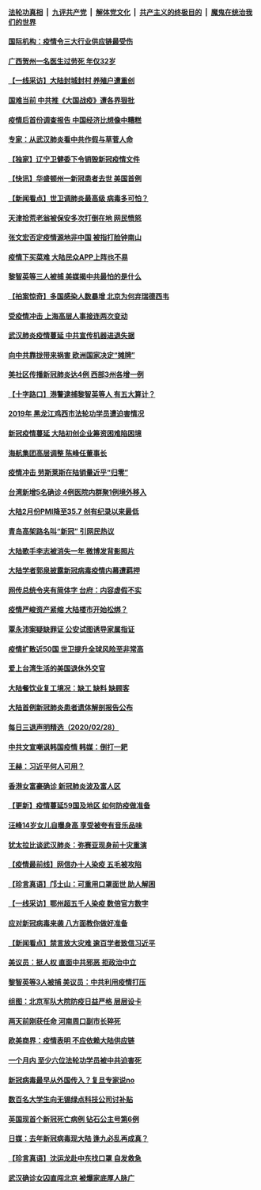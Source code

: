 ####  [法轮功真相](../../../../basic/blob/master/README.md?t=03010639) &nbsp;|&nbsp; [九评共产党](../../../../9ping.md/blob/master/README.md?t=03010639) &nbsp;|&nbsp; [解体党文化](../../../../jtdwh.md/blob/master/README.md?t=03010639)  &nbsp;|&nbsp; [共产主义的终极目的](../../../../gczydzjmd.md/blob/master/README.md?t=03010639) &nbsp;|&nbsp; [魔鬼在统治我们的世界](../../../../mgztzwmdsj.md/blob/master/README.md?t=03010639) 

#### [国际机构：疫情令三大行业供应链最受伤](../pages/nsc413/n11905694.md?t=03010639) 

#### [广西贺州一名医生过劳死 年仅32岁](../pages/nsc413/n11905670.md?t=03010639) 

#### [【一线采访】大陆封城封村 养殖户遭重创](../pages/nsc413/n11905654.md?t=03010639) 

#### [国难当前 中共推《大国战疫》遭各界狠批](../pages/nsc413/n11905559.md?t=03010639) 

#### [疫情后首份调查报告 中国经济比想像中糟糕](../pages/nsc413/n11905617.md?t=03010639) 

#### [专家：从武汉肺炎看中共作假与草菅人命](../pages/nsc413/n11905139.md?t=03010639) 

#### [【独家】辽宁卫健委下令销毁新冠疫情文件](../pages/nsc413/n11901418.md?t=03010639) 

#### [【快讯】华盛顿州一新冠患者去世 美国首例](../pages/nsc413/n11905571.md?t=03010639) 

#### [【新闻看点】世卫调肺炎最高级 病毒多可怕？](../pages/nsc413/n11905498.md?t=03010639) 

#### [天津拾荒老翁被保安多次打倒在地 网民愤怒](../pages/nsc413/n11905434.md?t=03010639) 

#### [张文宏否定疫情源地非中国 被指打脸钟南山](../pages/nsc413/n11905247.md?t=03010639) 

#### [疫情下买菜难 大陆民众APP上阵也不易](../pages/nsc413/n11905435.md?t=03010639) 

#### [黎智英等三人被捕 美媒揭中共最怕的是什么](../pages/nsc413/n11905316.md?t=03010639) 

#### [【拍案惊奇】多国感染人数暴增 北京为何弃瑞德西韦](../pages/nsc413/n11904182.md?t=03010639) 

#### [受疫情冲击 上海高层人事接连两次变动](../pages/nsc413/n11905223.md?t=03010639) 

#### [武汉肺炎疫情蔓延 中共宣传机器进退失据](../pages/nsc413/n11905198.md?t=03010639) 

#### [向中共靠拢带来祸害 欧洲国家决定“摊牌”](../pages/nsc413/n11905143.md?t=03010639) 

#### [美社区传播新冠肺炎达4例 西部3州各增一例](../pages/nsc413/n11904070.md?t=03010639) 


#### [【十字路口】港警逮捕黎智英等人 有五大算计？](../pages/nsc413/n11904225.md?t=03010639) 

#### [2019年 黑龙江鸡西市法轮功学员遭迫害情况](../pages/nsc413/n11903199.md?t=03010639) 

#### [新冠疫情蔓延 大陆初创企业筹资困难陷困境](../pages/nsc413/n11904853.md?t=03010639) 

#### [海航集团高层调整 陈峰任董事长](../pages/nsc413/n11904947.md?t=03010639) 

#### [疫情冲击 劳斯莱斯在陆销量近乎“归零”](../pages/nsc413/n11904678.md?t=03010639) 

#### [台湾新增5名确诊 4例医院内群聚1例境外移入](../pages/nsc413/n11904814.md?t=03010639) 

#### [大陆2月份PMI降至35.7 创有纪录以来最低](../pages/nsc413/n11904531.md?t=03010639) 

#### [青岛高架路名叫“新冠” 引网民热议](../pages/nsc413/n11904525.md?t=03010639) 

#### [大陆歌手李志被消失一年 微博发背影照片](../pages/nsc413/n11904539.md?t=03010639) 

#### [大陆学者郭泉披露新冠病毒疫情内幕遭羁押](../pages/nsc413/n11904689.md?t=03010639) 

#### [网传总统令夹有简体字 台府：内容虚假不实](../pages/nsc413/n11904494.md?t=03010639) 

#### [疫情严峻资产紧缩 大陆楼市开始松绑？](../pages/nsc413/n11904023.md?t=03010639) 

#### [覃永沛案疑缺罪证 公安试图诱导家属指证](../pages/nsc413/n11904487.md?t=03010639) 

#### [疫情扩散近50国 世卫提升全球风险至非常高](../pages/nsc413/n11904392.md?t=03010639) 

#### [爱上台湾生活的美国退休外交官](../pages/nsc413/n11904153.md?t=03010639) 

#### [大陆餐饮业复工境况：缺工 缺料 缺顾客](../pages/nsc413/n11903854.md?t=03010639) 

#### [大陆首例新冠肺炎患者遗体解剖报告公布](../pages/nsc413/n11904289.md?t=03010639) 

#### [每日三退声明精选（2020/02/28）](../pages/nsc413/n11904214.md?t=03010639) 

#### [中共文宣嘲讽韩国疫情 韩媒：倒打一耙](../pages/nsc413/n11903936.md?t=03010639) 

#### [王赫：习近平何人可用？](../pages/nsc413/n11904055.md?t=03010639) 

#### [香港女富豪确诊 新冠肺炎波及富人区](../pages/nsc413/n11903393.md?t=03010639) 

#### [【更新】疫情蔓延59国及地区 如何防疫做准备](../pages/nsc413/n11890652.md?t=03010639) 

#### [汪峰14岁女儿自曝身高 享受被夸有音乐品味](../pages/nsc413/n11903608.md?t=03010639) 

#### [犹太拉比谈武汉肺炎：弥赛亚现身前十灾重演](../pages/nsc413/n11902923.md?t=03010639) 

#### [【疫情最前线】网信办十人染疫 五毛被攻陷](../pages/nsc413/n11903757.md?t=03010639) 

#### [【珍言真语】邝士山：可重用口罩面世 助人解困](../pages/nsc413/n11903875.md?t=03010639) 

#### [【一线采访】鄂州超五千人染疫 数倍官方数字](../pages/nsc413/n11903700.md?t=03010639) 

#### [应对新冠病毒来袭 八方面教你做好准备](../pages/nsc413/n11903736.md?t=03010639) 

#### [【新闻看点】禁言放大灾难 逾百学者致信习近平](../pages/nsc413/n11903581.md?t=03010639) 

#### [美议员：挺人权 直面中共邪恶 拒政治中立](../pages/nsc413/n11903790.md?t=03010639) 

#### [黎智英等3人被捕 美议员：中共利用疫情打压](../pages/nsc413/n11903768.md?t=03010639) 

#### [组图：北京军队大院防疫日益严格 层层设卡](../pages/nsc413/n11903611.md?t=03010639) 

#### [两天前刚获任命 河南周口副市长猝死](../pages/nsc413/n11903668.md?t=03010639) 

#### [欧美商界：疫情表明 不应依赖大陆供应链](../pages/nsc413/n11903585.md?t=03010639) 

#### [一个月内 至少六位法轮功学员被中共迫害死](../pages/nsc413/n11903296.md?t=03010639) 

#### [新冠病毒最早从外国传入？复旦专家说no](../pages/nsc413/n11903589.md?t=03010639) 

#### [数百名大学生向无锡绿点科技公司讨补贴](../pages/nsc413/n11903527.md?t=03010639) 

#### [英国现首个新冠死亡病例 钻石公主号第6例](../pages/nsc413/n11903479.md?t=03010639) 

#### [日媒：去年新冠病毒现大陆 逢九必乱再成真？](../pages/nsc413/n11903445.md?t=03010639) 

#### [【珍言真语】沈运龙赴中东找口罩 自发救急](../pages/nsc413/n11903291.md?t=03010639) 

#### [武汉确诊女囚直闯北京 被爆家底厚人脉广](../pages/nsc413/n11903332.md?t=03010639) 

